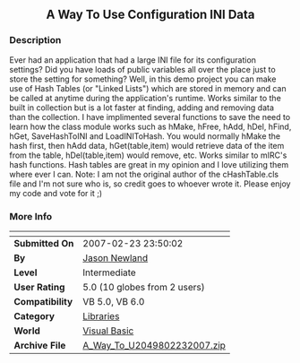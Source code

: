 ﻿<div align="center">

## A Way To Use Configuration INI Data


</div>

### Description

Ever had an application that had a large INI file for its configuration settings? Did you have loads of public variables all over the place just to store the setting for something? Well, in this demo project you can make use of Hash Tables (or "Linked Lists") which are stored in memory and can be called at anytime during the application's runtime. Works similar to the built in collection but is a lot faster at finding, adding and removing data than the collection. I have implimented several functions to save the need to learn how the class module works such as hMake, hFree, hAdd, hDel, hFind, hGet, SaveHashToINI and LoadINIToHash. You would normally hMake the hash first, then hAdd data, hGet(table,item) would retrieve data of the item from the table, hDel(table,item) would remove, etc. Works similar to mIRC's hash functions. Hash tables are great in my opinion and I love utilizing them where ever I can. Note: I am not the original author of the cHashTable.cls file and I'm not sure who is, so credit goes to whoever wrote it. Please enjoy my code and vote for it ;)
 
### More Info
 


<span>             |<span>
---                |---
**Submitted On**   |2007-02-23 23:50:02
**By**             |[Jason Newland](https://github.com/Planet-Source-Code/PSCIndex/blob/master/ByAuthor/jason-newland.md)
**Level**          |Intermediate
**User Rating**    |5.0 (10 globes from 2 users)
**Compatibility**  |VB 5\.0, VB 6\.0
**Category**       |[Libraries](https://github.com/Planet-Source-Code/PSCIndex/blob/master/ByCategory/libraries__1-49.md)
**World**          |[Visual Basic](https://github.com/Planet-Source-Code/PSCIndex/blob/master/ByWorld/visual-basic.md)
**Archive File**   |[A\_Way\_To\_U2049802232007\.zip](https://github.com/Planet-Source-Code/jason-newland-a-way-to-use-configuration-ini-data__1-67965/archive/master.zip)









